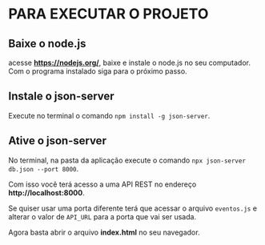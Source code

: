 # PARA EXECUTAR O PROJETO


## Baixe o node.js

acesse **https://nodejs.org/**, baixe e instale o node.js no seu computador. Com o programa instalado siga para o próximo passo.

## Instale o json-server
Execute no terminal o comando `npm install -g json-server`.

## Ative o json-server
No terminal, na pasta da aplicação execute o comando `npx json-server db.json --port 8000`.

Com isso você terá acesso a uma API REST no endereço **http://localhost:8000**.

Se quiser usar uma porta diferente terá que acessar o arquivo `eventos.js` e alterar o valor de `API_URL` para a porta que vai ser usada.

Agora basta abrir o arquivo **index.html** no seu navegador.